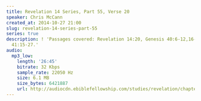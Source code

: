 ```yaml
---
title: Revelation 14 Series, Part 55, Verse 20
speaker: Chris McCann
created_at: 2014-10-27 21:00
slug: revelation-14-series-part-55
series: true
description: ! 'Passages covered: Revelation 14:20, Genesis 40:6-12,16-19, Genesis
  41:15-27.'
audio:
  mp3_low:
    length: '26:45'
    bitrate: 32 Kbps
    sample_rate: 22050 Hz
    size: 6.1 MB
    size_bytes: 6421887
    url: http://audiocdn.ebiblefellowship.com/studies/revelation/chapter-14/2014.10.27_McCann_-_Revelation_14_Series_Part_55.mp3
---
```

